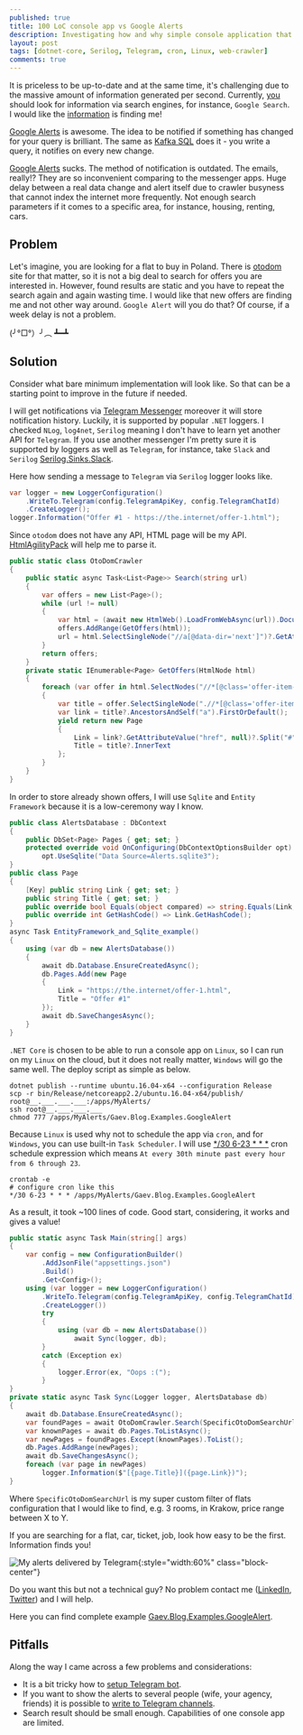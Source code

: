 ```yaml
---
published: true
title: 100 LoC console app vs Google Alerts
description: Investigating how and why simple console application that's written in .Net Core can work even better than Google Alerts.
layout: post
tags: [dotnet-core, Serilog, Telegram, cron, Linux, web-crawler]
comments: true
---
```


It is priceless to be up-to-date and at the same time, it's challenging due to the massive amount of information generated per second. Currently, <ins>you</ins> should look for information via search engines, for instance, `Google Search`. I would like the <ins>information</ins> is finding me!

[Google Alerts](https://www.google.com/alerts) is awesome. The idea to be notified if something has changed for your query is brilliant. The same as [Kafka SQL](https://www.confluent.io/product/ksql/) does it - you write a query, it notifies on every new change.

[Google Alerts](https://www.google.com/alerts) sucks. The method of notification is outdated. The emails, really!? They are so inconvenient comparing to the messenger apps. Huge delay between a real data change and alert itself due to crawler busyness that cannot index the internet more frequently. Not enough search parameters if it comes to a specific area, for instance, housing, renting, cars.

## Problem

Let's imagine, you are looking for a flat to buy in Poland. There is [otodom](https://www.otodom.pl/) site for that matter, so it is not a big deal to search for offers you are interested in. However, found results are static and you have to repeat the search again and again wasting time. I would like that new offers are finding me and not other way around. `Google Alert` will you do that? Of course, if a week delay is not a problem.

(╯°□°）╯︵ ┻━┻

## Solution

Consider what bare minimum implementation will look like. So that can be a starting point to improve in the future if needed.

I will get notifications via [Telegram Messenger](https://telegram.org/) moreover it will store notification history. Luckily, it is supported by popular `.NET` loggers. I checked `NLog`, `log4net`, `Serilog` meaning I don't have to learn yet another API for `Telegram`. If you use another messenger I'm pretty sure it is supported by loggers as well as `Telegram`, for instance, take `Slack` and `Serilog` [Serilog.Sinks.Slack](https://github.com/mgibas/serilog-sinks-slack).

Here how sending a message to `Telegram` via `Serilog` logger looks like.

```c#
var logger = new LoggerConfiguration()
    .WriteTo.Telegram(config.TelegramApiKey, config.TelegramChatId)
    .CreateLogger();
logger.Information("Offer #1 - https://the.internet/offer-1.html");
```

Since `otodom` does not have any API, HTML page will be my API. [HtmlAgilityPack](https://www.nuget.org/packages/HtmlAgilityPack/) will help me to parse it.

```c#
public static class OtoDomCrawler
{
    public static async Task<List<Page>> Search(string url)
    {
        var offers = new List<Page>();
        while (url != null)
        {
            var html = (await new HtmlWeb().LoadFromWebAsync(url)).DocumentNode;
            offers.AddRange(GetOffers(html));
            url = html.SelectSingleNode("//a[@data-dir='next']")?.GetAttributeValue("href", null);
        }
        return offers;
    }
    private static IEnumerable<Page> GetOffers(HtmlNode html)
    {
        foreach (var offer in html.SelectNodes("//*[@class='offer-item-details']"))
        {
            var title = offer.SelectSingleNode(".//*[@class='offer-item-title']");
            var link = title?.AncestorsAndSelf("a").FirstOrDefault();
            yield return new Page
            {
                Link = link?.GetAttributeValue("href", null)?.Split("#")?.FirstOrDefault(),
                Title = title?.InnerText
            };
        }
    }
}
```

In order to store already shown offers, I will use `Sqlite` and `Entity Framework` because it is a low-ceremony way I know.

```c#
public class AlertsDatabase : DbContext
{
    public DbSet<Page> Pages { get; set; }
    protected override void OnConfiguring(DbContextOptionsBuilder opt) =>
        opt.UseSqlite("Data Source=Alerts.sqlite3");
}
public class Page
{
    [Key] public string Link { get; set; }
    public string Title { get; set; }
    public override bool Equals(object compared) => string.Equals(Link, ((Page) compared).Link);
    public override int GetHashCode() => Link.GetHashCode();
}
async Task EntityFramework_and_Sqlite_example()
{
    using (var db = new AlertsDatabase())
    {
        await db.Database.EnsureCreatedAsync();
        db.Pages.Add(new Page
        {
            Link = "https://the.internet/offer-1.html",
            Title = "Offer #1"
        });
        await db.SaveChangesAsync();
    }
}
```

`.NET Core` is chosen to be able to run a console app on `Linux`, so I can run on my `Linux` on the cloud, but it does not really matter, `Windows` will go the same well. The deploy script as simple as below.

```shell
dotnet publish --runtime ubuntu.16.04-x64 --configuration Release
scp -r bin/Release/netcoreapp2.2/ubuntu.16.04-x64/publish/ root@__.___.___.___:/apps/MyAlerts/
ssh root@__.___.___.___
chmod 777 /apps/MyAlerts/Gaev.Blog.Examples.GoogleAlert
```

Because `Linux` is used why not to schedule the app via `cron`, and for `Windows`, you can use built-in `Task Scheduler`. I will use [\*/30 6-23 \* \* \*](https://crontab.guru/#*/30_6-23_*_*_*) cron schedule expression which means `At every 30th minute past every hour from 6 through 23`.

```shell
crontab -e
# configure cron like this
*/30 6-23 * * * /apps/MyAlerts/Gaev.Blog.Examples.GoogleAlert
```

As a result, it took ~100 lines of code. Good start, considering, it works and gives a value!

```c#
public static async Task Main(string[] args)
{
    var config = new ConfigurationBuilder()
        .AddJsonFile("appsettings.json")
        .Build()
        .Get<Config>();
    using (var logger = new LoggerConfiguration()
        .WriteTo.Telegram(config.TelegramApiKey, config.TelegramChatId)
        .CreateLogger())
        try
        {
            using (var db = new AlertsDatabase())
                await Sync(logger, db);
        }
        catch (Exception ex)
        {
            logger.Error(ex, "Oops :(");
        }
}
private static async Task Sync(Logger logger, AlertsDatabase db)
{
    await db.Database.EnsureCreatedAsync();
    var foundPages = await OtoDomCrawler.Search(SpecificOtoDomSearchUrl);
    var knownPages = await db.Pages.ToListAsync();
    var newPages = foundPages.Except(knownPages).ToList();
    db.Pages.AddRange(newPages);
    await db.SaveChangesAsync();
    foreach (var page in newPages)
        logger.Information($"[{page.Title}]({page.Link})");
}
```

Where `SpecificOtoDomSearchUrl` is my super custom filter of flats configuration that I would like to find, e.g. 3 rooms, in Krakow, price range between X to Y.

If you are searching for a flat, car, ticket, job, look how easy to be the first. Information finds you! 

![My alerts delivered by Telegram](/img/telegram-alerts-example.png "My alerts delivered by Telegram" ){:style="width:60%" class="block-center"}

Do you want this but not a technical guy? No problem contact me ([LinkedIn](https://ua.linkedin.com/in/vladimirgayevoy), [Twitter](https://twitter.com/vgman)) and I will help.

Here you can find complete example [Gaev.Blog.Examples.GoogleAlert](https://github.com/gaevoy/Gaev.Blog.Examples/tree/1.5.1/Gaev.Blog.Examples.GoogleAlert).

## Pitfalls

Along the way I came across a few problems and considerations:

* It is a bit tricky how to [setup Telegram bot](https://github.com/oxozle/serilog-sinks-telegram/issues/1).
* If you want to show the alerts to several people (wife, your agency, friends) it is possible to [write to Telegram channels](https://stackoverflow.com/a/42109561/1400547).
* Search result should be small enough. Capabilities of one console app are limited.